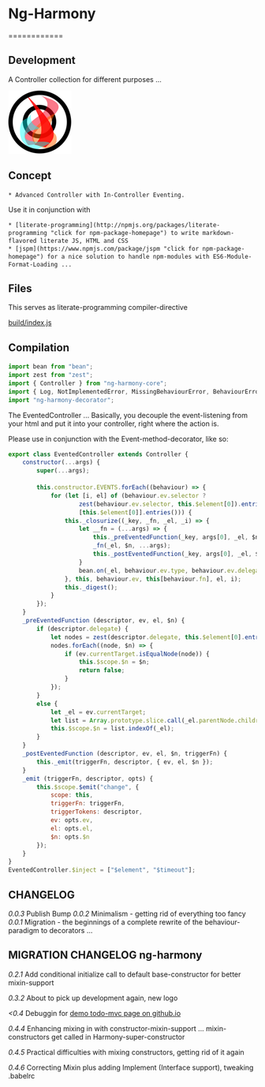 # Ng-Harmony
============

## Development

A Controller collection for different purposes ...

![Harmony = 6 + 7;](./logo.png)

## Concept

    * Advanced Controller with In-Controller Eventing.

Use it in conjunction with

    * [literate-programming](http://npmjs.org/packages/literate-programming "click for npm-package-homepage") to write markdown-flavored literate JS, HTML and CSS
    * [jspm](https://www.npmjs.com/package/jspm "click for npm-package-homepage") for a nice solution to handle npm-modules with ES6-Module-Format-Loading ...

## Files

This serves as literate-programming compiler-directive

[build/index.js](#Compilation "save:")

## Compilation

```javascript
import bean from "bean";
import zest from "zest";
import { Controller } from "ng-harmony-core";
import { Log, NotImplementedError, MissingBehaviourError, BehaviourError, StateTransitionError } from "ng-harmony-log";
import "ng-harmony-decorator";
```

The EventedController ...
Basically, you decouple the event-listening from your html and put it into your controller, right where the action is.

Please use in conjunction with the Event-method-decorator, like so:

```javascript
export class EventedController extends Controller {
	constructor(...args) {
		super(...args);

	    this.constructor.EVENTS.forEach((behaviour) => {
			for (let [i, el] of (behaviour.ev.selector ?
					zest(behaviour.ev.selector, this.$element[0]).entries() :
					[this.$element[0]].entries())) {
				this._closurize((_key, _fn, _el, _i) => {
					let __fn = (...args) => {
						this._preEventedFunction(_key, args[0], _el, $n);
						_fn(_el, $n, ...args);
						this._postEventedFunction(_key, args[0], _el, $n, _fn.name);
					}
					bean.on(_el, behaviour.ev.type, behaviour.ev.delegate || __fn, behaviour.ev.delegate ? __fn : null);
				}, this, behaviour.ev, this[behaviour.fn], el, i);
				this._digest();
			}
		});
	}
	_preEventedFunction (descriptor, ev, el, $n) {
		if (descriptor.delegate) {
			let nodes = zest(descriptor.delegate, this.$element[0].entries());
			nodes.forEach((node, $n) => {
				if (ev.currentTarget.isEqualNode(node)) {
					this.$scope.$n = $n;
					return false;
				}
			});
		}
		else {
			let _el = ev.currentTarget;
			let list = Array.prototype.slice.call(_el.parentNode.children);
			this.$scope.$n = list.indexOf(_el);
		}
	}
	_postEventedFunction (descriptor, ev, el, $n, triggerFn) {
		this._emit(triggerFn, descriptor, { ev, el, $n });
	}
	_emit (triggerFn, descriptor, opts) {
		this.$scope.$emit("change", {
			scope: this,
			triggerFn: triggerFn,
			triggerTokens: descriptor,
			ev: opts.ev,
			el: opts.el,
			$n: opts.$n
		});
	}
}
EventedController.$inject = ["$element", "$timeout"];
```

## CHANGELOG
*0.0.3* Publish Bump
*0.0.2* Minimalism - getting rid of everything too fancy
*0.0.1* Migration - the beginnings of a complete rewrite of the behaviour-paradigm to decorators ...

## MIGRATION CHANGELOG ng-harmony

*0.2.1* Add conditional initialize call to default base-constructor for better mixin-support

*0.3.2* About to pick up development again, new logo

*<0.4* Debuggin for [demo todo-mvc page on github.io](http://ng-harmony.github.io/ng-harmony)

*0.4.4* Enhancing mixing in with constructor-mixin-support ... mixin-constructors get called in Harmony-super-constructor

*0.4.5* Practical difficulties with mixing constructors, getting rid of it again

*0.4.6* Correcting Mixin plus adding Implement (Interface support), tweaking .babelrc
